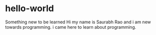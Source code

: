 # hello-world
Something new to be learned 
Hi my name is Saurabh Rao and i am new towards programming.
i came here to learn about programming.
